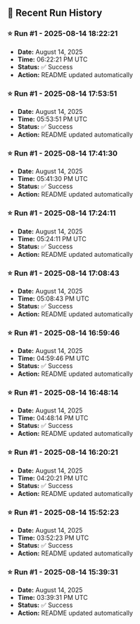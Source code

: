 
## 📝 Recent Run History
<!-- HISTORY_START -->
### ⭐ Run #1 - 2025-08-14 18:22:21
- **Date:** August 14, 2025
- **Time:** 06:22:21 PM UTC
- **Status:** ✅ Success
- **Action:** README updated automatically

### ⭐ Run #1 - 2025-08-14 17:53:51
- **Date:** August 14, 2025
- **Time:** 05:53:51 PM UTC
- **Status:** ✅ Success
- **Action:** README updated automatically

### ⭐ Run #1 - 2025-08-14 17:41:30
- **Date:** August 14, 2025
- **Time:** 05:41:30 PM UTC
- **Status:** ✅ Success
- **Action:** README updated automatically

### ⭐ Run #1 - 2025-08-14 17:24:11
- **Date:** August 14, 2025
- **Time:** 05:24:11 PM UTC
- **Status:** ✅ Success
- **Action:** README updated automatically

### ⭐ Run #1 - 2025-08-14 17:08:43
- **Date:** August 14, 2025
- **Time:** 05:08:43 PM UTC
- **Status:** ✅ Success
- **Action:** README updated automatically

### ⭐ Run #1 - 2025-08-14 16:59:46
- **Date:** August 14, 2025
- **Time:** 04:59:46 PM UTC
- **Status:** ✅ Success
- **Action:** README updated automatically

### ⭐ Run #1 - 2025-08-14 16:48:14
- **Date:** August 14, 2025
- **Time:** 04:48:14 PM UTC
- **Status:** ✅ Success
- **Action:** README updated automatically

### ⭐ Run #1 - 2025-08-14 16:20:21
- **Date:** August 14, 2025
- **Time:** 04:20:21 PM UTC
- **Status:** ✅ Success
- **Action:** README updated automatically

### ⭐ Run #1 - 2025-08-14 15:52:23
- **Date:** August 14, 2025
- **Time:** 03:52:23 PM UTC
- **Status:** ✅ Success
- **Action:** README updated automatically

### ⭐ Run #1 - 2025-08-14 15:39:31
- **Date:** August 14, 2025
- **Time:** 03:39:31 PM UTC
- **Status:** ✅ Success
- **Action:** README updated automatically
<!-- HISTORY_END -->